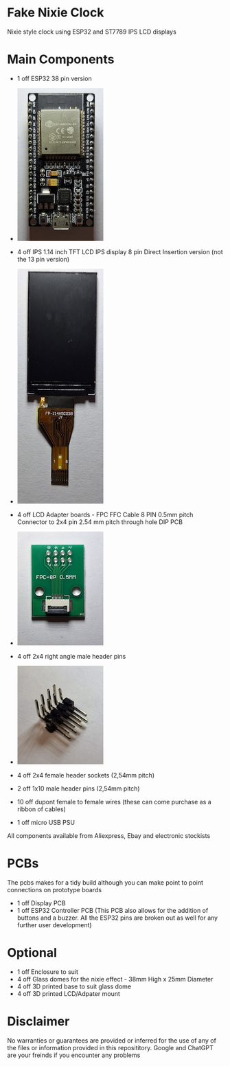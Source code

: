 # Fake Nixie Clock
Nixie style clock using ESP32 and ST7789 IPS LCD displays

# Main Components

- 1 off ESP32 38 pin version 
- ![ESP32](/images/ESP32.jpg)
  
- 4 off IPS 1.14 inch TFT LCD IPS display 8 pin Direct Insertion version (not the 13 pin version)
- ![LCD](/images/LCD.jpg)

- 4 off LCD Adapter boards - FPC FFC Cable 8 PIN 0.5mm pitch Connector to 2x4 pin 2.54 mm pitch through hole DIP PCB
- ![LCDPCB](/images/LCDPCB1.jpg)
  
- 4 off 2x4 right angle male header pins
- ![LCDPCBHeader](/images/2x4MHeader.jpg)

- 4 off 2x4 female header sockets (2,54mm pitch)
  
- 2 off 1x10 male header pins (2,54mm pitch)
  
- 10 off dupont female to female wires (these can come purchase as a ribbon of cables)
  
- 1 off micro USB PSU

All components available from Aliexpress, Ebay and electronic stockists



# PCBs

The pcbs makes for a tidy build although you can make point to point connections on prototype boards
- 1 off Display PCB 
- 1 off ESP32 Controller PCB (This PCB also allows for the addition of buttons and a buzzer.  All the ESP32 pins are broken out as well for any further user development)

# Optional

- 1 off Enclosure to suit
- 4 off Glass domes for the nixie effect - 38mm High x 25mm Diameter
- 4 off 3D printed base to suit glass dome
- 4 off 3D printed LCD/Adpater mount


# Disclaimer

No warranties or guarantees are provided or inferred for the use of any of the files or information provided in this reposititory.
Google and ChatGPT are your freinds if you encounter any problems
